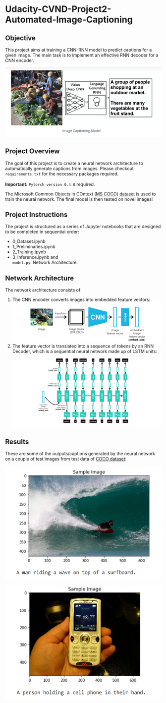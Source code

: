 # Udacity-CVND-Project2-Automated-Image-Captioning

## Objective
This project aims at training a CNN-RNN model to predict captions for a given image. The main task is to implement an effective RNN decoder for a CNN encoder.

[![image](https://github.com/ChaitanyaC22/Udacity-CVND-Project2-Automated-Image-Captioning/blob/chai_main/images/image_captioning_model.png)](https://github.com/ChaitanyaC22/Udacity-CVND-Project2-Automated-Image-Captioning/blob/chai_main/images/image_captioning_model.png)<br>

## Project Overview<br>
The goal of this project is to create a neural network architecture to automatically generate captions from images. Please checkout `requirements.txt` for the necessary packages required. <br><br>**Important:** `Pytorch version 0.4.0` required.

The Microsoft Common Objects in COntext [(MS COCO) dataset](http://cocodataset.org/#home) is used to train the neural network. The final model is then tested on novel images!

## Project Instructions

The project is structured as a series of Jupyter notebooks that are designed to be completed in sequential order:

-   0\_Dataset.ipynb
-   1\_Preliminaries.ipynb
-   2\_Training.ipynb
-   3\_Inference.ipynb and <br>
`model.py`: Network Architecture. <br>

## Network Architecture

The network architecture consists of:

1.  The CNN encoder converts images into embedded feature vectors: [![image](https://github.com/ChaitanyaC22/Udacity-CVND-Project2-Automated-Image-Captioning/blob/chai_main/images/encoder.png)](https://github.com/ChaitanyaC22/Udacity-CVND-Project2-Automated-Image-Captioning/blob/chai_main/images/encoder.png)
2.  The feature vector is translated into a sequence of tokens by an RNN Decoder, which is a sequential neural network made up of LSTM units: [![image](https://github.com/ChaitanyaC22/Udacity-CVND-Project2-Automated-Image-Captioning/blob/chai_main/images/decoder.png)](https://github.com/ChaitanyaC22/Udacity-CVND-Project2-Automated-Image-Captioning/blob/chai_main/images/decoder.png)

## Results

These are some of the outputs/captions generated by the neural network on a couple of test images from test data of [COCO dataset](http://cocodataset.org/): <br><br>
[![output1](https://github.com/ChaitanyaC22/Udacity-CVND-Project2-Automated-Image-Captioning/blob/chai_main/images/output1.png)](https://github.com/ChaitanyaC22/Udacity-CVND-Project2-Automated-Image-Captioning/blob/chai_main/images/output1.png) <br>
<br>
[![output2](https://github.com/ChaitanyaC22/Udacity-CVND-Project2-Automated-Image-Captioning/blob/chai_main/images/output2.png)](https://github.com/ChaitanyaC22/Udacity-CVND-Project2-Automated-Image-Captioning/blob/chai_main/images/output2.png)
